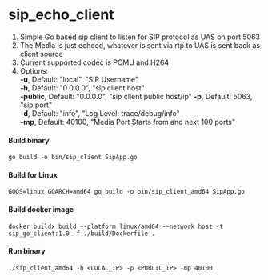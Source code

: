 # sip_echo_client
1. Simple Go based sip client to listen for SIP protocol as UAS on port 5063
2. The Media is just echoed, whatever is sent via rtp to UAS is sent back as client source
3. Current supported codec is PCMU and H264
4. Options:  
   **-u**, Default: "local", "SIP Username"    
   **-h**, Default: "0.0.0.0", "sip client host"  
   **-public**, Default: "0.0.0.0", "sip client public host/ip"
   **-p**, Default: 5063, "sip port"   
   **-d**, Default: "info", "Log Level: trace/debug/info"  
   **-mp**, Default: 40100, "Media Port Starts from and next 100 ports" 

#### Build binary
`go build -o bin/sip_client SipApp.go`

#### Build for Linux
`GOOS=linux GOARCH=amd64 go build -o bin/sip_client_amd64 SipApp.go`

#### Build docker image
`docker buildx build --platform linux/amd64 --network host -t sip_go_client:1.0 -f ./build/Dockerfile .`

#### Run binary 
`./sip_client_amd64 -h <LOCAL_IP> -p <PUBLIC_IP> -mp 40100`